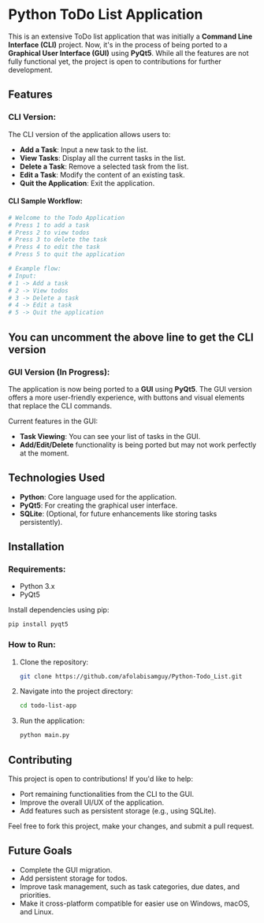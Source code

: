 # Python ToDo List Application

This is an extensive ToDo list application that was initially a **Command Line Interface (CLI)** project. Now, it's in the process of being ported to a **Graphical User Interface (GUI)** using **PyQt5**. While all the features are not fully functional yet, the project is open to contributions for further development.

## Features

### CLI Version:
The CLI version of the application allows users to:
- **Add a Task**: Input a new task to the list.
- **View Tasks**: Display all the current tasks in the list.
- **Delete a Task**: Remove a selected task from the list.
- **Edit a Task**: Modify the content of an existing task.
- **Quit the Application**: Exit the application.

#### CLI Sample Workflow:
```python
# Welcome to the Todo Application
# Press 1 to add a task
# Press 2 to view todos
# Press 3 to delete the task
# Press 4 to edit the task
# Press 5 to quit the application

# Example flow:
# Input:
# 1 -> Add a task
# 2 -> View todos
# 3 -> Delete a task
# 4 -> Edit a task
# 5 -> Quit the application
```
## You can uncomment the above line to get the CLI version
### GUI Version (In Progress):
The application is now being ported to a **GUI** using **PyQt5**. The GUI version offers a more user-friendly experience, with buttons and visual elements that replace the CLI commands.

Current features in the GUI:
- **Task Viewing**: You can see your list of tasks in the GUI.
- **Add/Edit/Delete** functionality is being ported but may not work perfectly at the moment.

## Technologies Used

- **Python**: Core language used for the application.
- **PyQt5**: For creating the graphical user interface.
- **SQLite**: (Optional, for future enhancements like storing tasks persistently).

## Installation

### Requirements:
- Python 3.x
- PyQt5

Install dependencies using pip:
```bash
pip install pyqt5
```

### How to Run:

1. Clone the repository:
   ```bash
   git clone https://github.com/afolabisamguy/Python-Todo_List.git
   ```

2. Navigate into the project directory:
   ```bash
   cd todo-list-app
   ```

3. Run the application:
   ```bash
   python main.py
   ```

## Contributing

This project is open to contributions! If you'd like to help:
- Port remaining functionalities from the CLI to the GUI.
- Improve the overall UI/UX of the application.
- Add features such as persistent storage (e.g., using SQLite).

Feel free to fork this project, make your changes, and submit a pull request.

## Future Goals
- Complete the GUI migration.
- Add persistent storage for todos.
- Improve task management, such as task categories, due dates, and priorities.
- Make it cross-platform compatible for easier use on Windows, macOS, and Linux.
